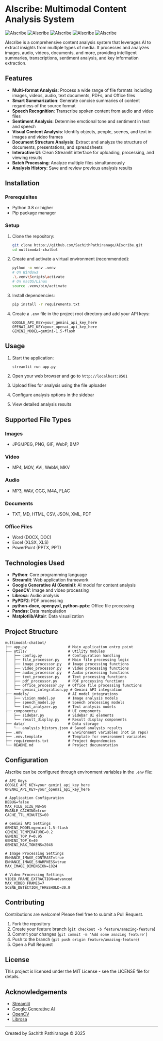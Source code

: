 # AIscribe: Multimodal Content Analysis System

![AIscribe](https://github.com/SachithPathiranage/AIscribe/blob/main/assets/video_analyzing.png)
![AIscribe](https://github.com/SachithPathiranage/AIscribe/blob/main/assets/video_analyzing_2%20.png)
![AIscribe](https://github.com/SachithPathiranage/AIscribe/blob/main/assets/image_analyzing.png)
![AIscribe](https://github.com/SachithPathiranage/AIscribe/blob/main/assets/image_analyzing_2.png)
![AIscribe](https://github.com/SachithPathiranage/AIscribe/blob/main/assets/audio_analyzing_2.png)

AIscribe is a comprehensive content analysis system that leverages AI to extract insights from multiple types of media. It processes and analyzes images, audio, videos, documents, and more, providing intelligent summaries, transcriptions, sentiment analysis, and key information extraction.

## Features

- **Multi-format Analysis**: Process a wide range of file formats including images, videos, audio, text documents, PDFs, and Office files
- **Smart Summarization**: Generate concise summaries of content regardless of the source format
- **Speech Recognition**: Transcribe spoken content from audio and video files
- **Sentiment Analysis**: Determine emotional tone and sentiment in text and speech
- **Visual Content Analysis**: Identify objects, people, scenes, and text in images and video frames
- **Document Structure Analysis**: Extract and analyze the structure of documents, presentations, and spreadsheets
- **Interactive UI**: Clean Streamlit interface for uploading, processing, and viewing results
- **Batch Processing**: Analyze multiple files simultaneously
- **Analysis History**: Save and review previous analysis results

## Installation

### Prerequisites

- Python 3.8 or higher
- Pip package manager

### Setup

1. Clone the repository:
   ```bash
   git clone https://github.com/SachithPathiranage/AIscribe.git
   cd multimodal-chatbot
   ```

2. Create and activate a virtual environment (recommended):
   ```bash
   python -m venv .venv
   # On Windows
   .\.venv\Scripts\activate
   # On macOS/Linux
   source .venv/bin/activate
   ```

3. Install dependencies:
   ```bash
   pip install -r requirements.txt
   ```

4. Create a `.env` file in the project root directory and add your API keys:
   ```
   GOOGLE_API_KEY=your_gemini_api_key_here
   OPENAI_API_KEY=your_openai_api_key_here
   GEMINI_MODEL=gemini-1.5-flash
   ```

## Usage

1. Start the application:
   ```bash
   streamlit run app.py
   ```

2. Open your web browser and go to `http://localhost:8501`

3. Upload files for analysis using the file uploader

4. Configure analysis options in the sidebar

5. View detailed analysis results

## Supported File Types

### Images
- JPG/JPEG, PNG, GIF, WebP, BMP

### Video
- MP4, MOV, AVI, WebM, MKV

### Audio
- MP3, WAV, OGG, M4A, FLAC

### Documents
- TXT, MD, HTML, CSV, JSON, XML, PDF

### Office Files
- Word (DOCX, DOC)
- Excel (XLSX, XLS)
- PowerPoint (PPTX, PPT)

## Technologies Used

- **Python**: Core programming language
- **Streamlit**: Web application framework
- **Google Generative AI (Gemini)**: AI model for content analysis
- **OpenCV**: Image and video processing
- **Librosa**: Audio analysis
- **PyPDF2**: PDF processing
- **python-docx, openpyxl, python-pptx**: Office file processing
- **Pandas**: Data manipulation
- **Matplotlib/Altair**: Data visualization

## Project Structure

```
multimodal-chatbot/
├── app.py                   # Main application entry point
├── utils/                   # Utility modules
│   ├── config.py            # Configuration handling
│   ├── file_processor.py    # Main file processing logic
│   ├── image_processor.py   # Image processing functions
│   ├── video_processor.py   # Video processing functions
│   ├── audio_processor.py   # Audio processing functions
│   ├── text_processor.py    # Text processing functions
│   ├── pdf_processor.py     # PDF processing functions
│   ├── office_processor.py  # Office file processing functions
│   └── gemini_integration.py # Gemini API integration
├── models/                  # AI model integrations
│   ├── vision_model.py      # Image analysis models
│   ├── speech_model.py      # Speech processing models
│   └── text_analyzer.py     # Text analysis models
├── components/              # UI components
│   ├── sidebar.py           # Sidebar UI elements
│   └── result_display.py    # Result display components
├── data/                    # Data storage
│   └── analysis_history.json # Saved analysis results
├── .env                     # Environment variables (not in repo)
├── .env.template            # Template for environment variables
├── requirements.txt         # Project dependencies
└── README.md                # Project documentation
```

## Configuration

AIscribe can be configured through environment variables in the `.env` file:

```
# API Keys
GOOGLE_API_KEY=your_gemini_api_key_here
OPENAI_API_KEY=your_openai_api_key_here

# Application Configuration
DEBUG=false
MAX_FILE_SIZE_MB=50
ENABLE_CACHING=true
CACHE_TTL_MINUTES=60

# Gemini API Settings
GEMINI_MODEL=gemini-1.5-flash
GEMINI_TEMPERATURE=0.2
GEMINI_TOP_P=0.95
GEMINI_TOP_K=40
GEMINI_MAX_TOKENS=2048

# Image Processing Settings
ENHANCE_IMAGE_CONTRAST=true
ENHANCE_IMAGE_SHARPNESS=true
MAX_IMAGE_DIMENSION=1024

# Video Processing Settings
VIDEO_FRAME_EXTRACTION=advanced
MAX_VIDEO_FRAMES=7
SCENE_DETECTION_THRESHOLD=30.0
```

## Contributing

Contributions are welcome! Please feel free to submit a Pull Request.

1. Fork the repository
2. Create your feature branch (`git checkout -b feature/amazing-feature`)
3. Commit your changes (`git commit -m 'Add some amazing feature'`)
4. Push to the branch (`git push origin feature/amazing-feature`)
5. Open a Pull Request

## License

This project is licensed under the MIT License - see the LICENSE file for details.

## Acknowledgements

- [Streamlit](https://streamlit.io/)
- [Google Generative AI](https://ai.google.dev/)
- [OpenCV](https://opencv.org/)
- [Librosa](https://librosa.org/)

---

Created by Sachith Pathiranage © 2025